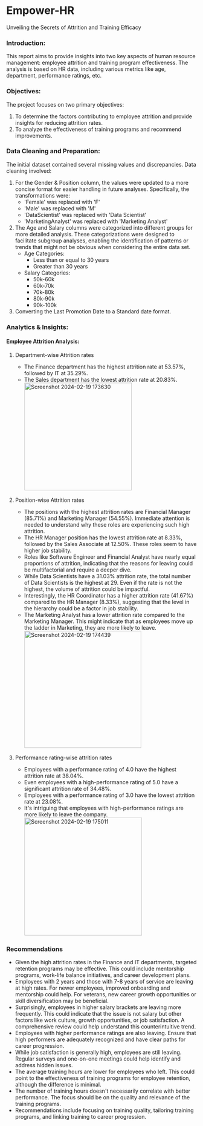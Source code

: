 # Empower-HR
Unveiling the Secrets of Attrition and Training Efficacy

### Introduction:
This report aims to provide insights into two key aspects of human resource management: employee attrition and training program effectiveness. The analysis is based on HR data, including various metrics like age, department, performance ratings, etc.

### Objectives:
The project focuses on two primary objectives:
  1. To determine the factors contributing to employee attrition and provide insights for reducing attrition rates.
  2. To analyze the effectiveness of training programs and recommend improvements.

### Data Cleaning and Preparation: 
The initial dataset contained several missing values and discrepancies. Data cleaning involved:
  1. For the Gender & Position column, the values were updated to a more concise format for easier handling in future analyses. Specifically, the transformations were:
     - 'Female' was replaced with 'F'
     - 'Male' was replaced with 'M'
     - 'DataScientist' was replaced with 'Data Scientist'
     - 'MarketingAnalyst' was replaced with 'Marketing Analyst'
  2. The Age and Salary columns were categorized into different groups for more detailed analysis. These categorizations were designed to facilitate subgroup analyses, enabling the identification of patterns or trends that might not be obvious when considering the entire data set.
     - Age Categories:
         - Less than or equal to 30 years
         - Greater than 30 years
     - Salary Categories:
         - 50k-60k
         - 60k-70k
         - 70k-80k
         - 80k-90k
         - 90k-100k
  3. Converting the Last Promotion Date to a Standard date format.

### Analytics & Insights:

#### Employee Attrition Analysis:
  1. Department-wise Attrition rates

     - The Finance department has the highest attrition rate at 53.57%, followed by IT at 35.29%.
     - The Sales department has the lowest attrition rate at 20.83%.
       <img width="284" alt="Screenshot 2024-02-19 173630" src="https://github.com/aanchals14/Empower-HR/assets/131793044/72c7db5a-d952-4a0d-8e5d-db0c385a0d3b">

  2. Position-wise Attrition rates

     - The positions with the highest attrition rates are Financial Manager (85.71%) and Marketing Manager (54.55%). Immediate attention is needed to understand why these roles are experiencing such high attrition.
     - The HR Manager position has the lowest attrition rate at 8.33%, followed by the Sales Associate at 12.50%. These roles seem to have higher job stability.
     - Roles like Software Engineer and Financial Analyst have nearly equal proportions of attrition, indicating that the reasons for leaving could be multifactorial and require a deeper dive.
     - While Data Scientists have a 31.03% attrition rate, the total number of Data Scientists is the highest at 29. Even if the rate is not the highest, the volume of attrition could be impactful.
     - Interestingly, the HR Coordinator has a higher attrition rate (41.67%) compared to the HR Manager (8.33%), suggesting that the level in the hierarchy could be a factor in job stability.
     - The Marketing Analyst has a lower attrition rate compared to the Marketing Manager. This might indicate that as employees move up the ladder in Marketing, they are more likely to leave.
       <img width="309" alt="Screenshot 2024-02-19 174439" src="https://github.com/aanchals14/Empower-HR/assets/131793044/cdaa66f3-f5fc-452b-a652-84b1664233cf">


  3. Performance rating-wise attrition rates
     - Employees with a performance rating of 4.0 have the highest attrition rate at 38.04%.
     - Even employees with a high-performance rating of 5.0 have a significant attrition rate of 34.48%.
     - Employees with a performance rating of 3.0 have the lowest attrition rate at 23.08%.
     - It's intriguing that employees with high-performance ratings are more likely to leave the company.
       <img width="311" alt="Screenshot 2024-02-19 175011" src="https://github.com/aanchals14/Empower-HR/assets/131793044/e4d73e30-e62c-4e72-8eae-8e75ce6fb4eb">

### Recommendations
- Given the high attrition rates in the Finance and IT departments, targeted retention programs may be effective. This could include mentorship programs, work-life balance initiatives, and career development plans.
- Employees with 2 years and those with 7-8 years of service are leaving at high rates. For newer employees, improved onboarding and mentorship could help. For veterans, new career growth opportunities or skill diversification may be beneficial.
- Surprisingly, employees in higher salary brackets are leaving more frequently. This could indicate that the issue is not salary but other factors like work culture, growth opportunities, or job satisfaction. A comprehensive review could help understand this counterintuitive trend.
- Employees with higher performance ratings are also leaving. Ensure that high performers are adequately recognized and have clear paths for career progression.
- While job satisfaction is generally high, employees are still leaving. Regular surveys and one-on-one meetings could help identify and address hidden issues.
- The average training hours are lower for employees who left. This could point to the effectiveness of training programs for employee retention, although the difference is minimal.
- The number of training hours doesn't necessarily correlate with better performance. The focus should be on the quality and relevance of the training programs.
- Recommendations include focusing on training quality, tailoring training programs, and linking training to career progression.
